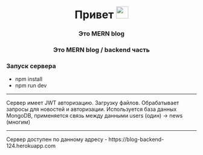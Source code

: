 <h1 align="center">Привет<a href="https://daniilshat.ru/" target="_blank"></a> 
<img src="https://github.com/blackcater/blackcater/raw/main/images/Hi.gif" height="32"/></h1>

<h3 align="center">Это MERN blog</h3>

<h3 align="center">Это MERN blog / backend часть</h3>

<h3>Запуск сервера</h3>
<ul>
  <li>npm install</li>
  <li>npm run dev</li>
</ul>

<hr>

<p>Сервер имеет JWT авторизацию. Загрузку файлов. Обрабатывает запросы для новостей и авторизации. Используется база данных MongoDB, применяется связь между данными users (один) -> news (многим)</p>

<hr>

<p>Сервер доступен по данному адресу - https://blog-backend-124.herokuapp.com</p>

